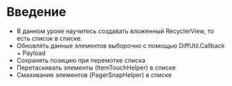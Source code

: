# Введение

* В данном уроке научитесь создавать вложенный RecyclerView, то есть список в списке.
* Обновлять данные элементов выборочно с помощью DiffUtil.Callback + Payload
* Сохранять позицию при перемотке списка
* Перетаскивать элементы (ItemTouchHelper) в списке
* Смахивание элементов (PagerSnapHelper) в списке
